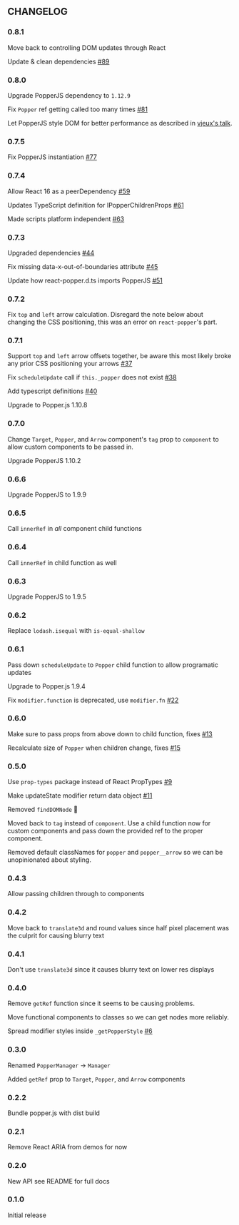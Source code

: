 ## CHANGELOG

### 0.8.1

Move back to controlling DOM updates through React

Update & clean dependencies [#89](https://github.com/souporserious/react-popper/pull/89)

### 0.8.0

Upgrade PopperJS dependency to `1.12.9`

Fix `Popper` ref getting called too many times [#81](https://github.com/souporserious/react-popper/issues/81)

Let PopperJS style DOM for better performance as described in [vjeux's talk](https://speakerdeck.com/vjeux/react-rally-animated-react-performance-toolbox).

### 0.7.5

Fix PopperJS instantiation [#77](https://github.com/souporserious/react-popper/pull/77)

### 0.7.4

Allow React 16 as a peerDependency [#59](https://github.com/souporserious/react-popper/pull/59)

Updates TypeScript definition for IPopperChildrenProps [#61](https://github.com/souporserious/react-popper/pull/61)

Made scripts platform independent [#63](https://github.com/souporserious/react-popper/pull/63)

### 0.7.3

Upgraded dependencies [#44](https://github.com/souporserious/react-popper/pull/44)

Fix missing data-x-out-of-boundaries attribute [#45](https://github.com/souporserious/react-popper/pull/45)

Update how react-popper.d.ts imports PopperJS [#51](https://github.com/souporserious/react-popper/pull/51)

### 0.7.2

Fix `top` and `left` arrow calculation. Disregard the note below about changing the CSS positioning, this was an error on `react-popper`'s part.

### 0.7.1

Support `top` and `left` arrow offsets together, be aware this most likely broke any prior CSS positioning your arrows [#37](https://github.com/souporserious/react-popper/pull/37)

Fix `scheduleUpdate` call if `this._popper` does not exist [#38](https://github.com/souporserious/react-popper/pull/38)

Add typescript definitions [#40](https://github.com/souporserious/react-popper/pull/40)

Upgrade to Popper.js 1.10.8

### 0.7.0

Change `Target`, `Popper`, and `Arrow` component's `tag` prop to `component` to allow custom components to be passed in.

Upgrade PopperJS 1.10.2

### 0.6.6

Upgrade PopperJS to 1.9.9

### 0.6.5

Call `innerRef` in _all_ component child functions

### 0.6.4

Call `innerRef` in child function as well

### 0.6.3

Upgrade PopperJS to 1.9.5

### 0.6.2

Replace `lodash.isequal` with `is-equal-shallow`

### 0.6.1

Pass down `scheduleUpdate` to `Popper` child function to allow programatic updates

Upgrade to Popper.js 1.9.4

Fix `modifier.function` is deprecated, use `modifier.fn` [#22](https://github.com/souporserious/react-popper/pull/22)

### 0.6.0

Make sure to pass props from above down to child function, fixes [#13](https://github.com/souporserious/react-popper/issues/13)

Recalculate size of `Popper` when children change, fixes [#15](https://github.com/souporserious/react-popper/issues/15)

### 0.5.0

Use `prop-types` package instead of React PropTypes [#9](https://github.com/souporserious/react-popper/pull/9)

Make updateState modifier return data object [#11](https://github.com/souporserious/react-popper/pull/11)

Removed `findDOMNode` 🎉

Moved back to `tag` instead of `component`. Use a child function now for custom components and pass down the provided ref to the proper component.

Removed default classNames for `popper` and `popper__arrow` so we can be unopinionated about styling.

### 0.4.3

Allow passing children through to components

### 0.4.2

Move back to `translate3d` and round values since half pixel placement was the culprit for causing blurry text

### 0.4.1

Don't use `translate3d` since it causes blurry text on lower res displays

### 0.4.0

Remove `getRef` function since it seems to be causing problems.

Move functional components to classes so we can get nodes more reliably.

Spread modifier styles inside `_getPopperStyle` [#6](https://github.com/souporserious/react-popper/pull/6)

### 0.3.0

Renamed `PopperManager` -> `Manager`

Added `getRef` prop to `Target`, `Popper`, and `Arrow` components

### 0.2.2

Bundle popper.js with dist build

### 0.2.1

Remove React ARIA from demos for now

### 0.2.0

New API see README for full docs

### 0.1.0

Initial release
